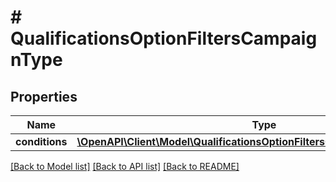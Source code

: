 # # QualificationsOptionFiltersCampaignType

## Properties

Name | Type | Description | Notes
------------ | ------------- | ------------- | -------------
**conditions** | [**\OpenAPI\Client\Model\QualificationsOptionFiltersCampaignTypeConditions**](QualificationsOptionFiltersCampaignTypeConditions.md) |  | [optional]

[[Back to Model list]](../../README.md#models) [[Back to API list]](../../README.md#endpoints) [[Back to README]](../../README.md)

